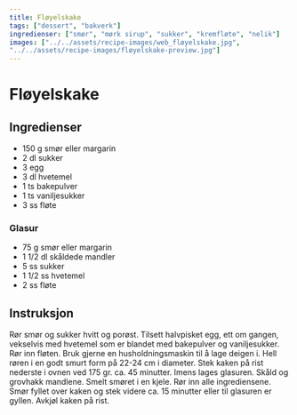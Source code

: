 ```yaml
---
title: Fløyelskake
tags: ["dessert", "bakverk"]
ingredienser: ["smør", "mørk sirup", "sukker", "kremfløte", "nelik"]
images: ["../../assets/recipe-images/web_fløyelskake.jpg",
"../../assets/recipe-images/fløyelskake-preview.jpg"]
---
```


# Fløyelskake

## Ingredienser

- 150 g smør eller margarin
- 2 dl sukker
- 3 egg
- 3 dl hvetemel
- 1 ts bakepulver
- 1 ts vaniljesukker
- 3 ss fløte

### Glasur

- 75 g smør eller margarin
- 1 1/2 dl skåldede mandler
- 5 ss sukker
- 1 1/2 ss hvetemel
- 2 ss fløte

## Instruksjon

Rør smør og sukker hvitt og porøst. Tilsett halvpisket egg, ett om gangen, vekselvis med hvetemel som er blandet med bakepulver og vaniljesukker. Rør inn fløten. Bruk gjerne en husholdningsmaskin til å lage deigen i. Hell røren i en godt smurt form på 22-24 cm i diameter. Stek kaken på rist nederste i ovnen ved 175 gr. ca. 45 minutter. Imens lages glasuren. Skåld og grovhakk mandlene. Smelt smøret i en kjele. Rør inn alle ingrediensene. Smør fyllet over kaken og stek videre ca. 15 minutter eller til glasuren er gyllen. Avkjøl kaken på rist.
